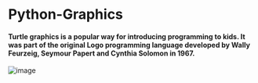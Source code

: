 # Python-Graphics

#### Turtle graphics is a popular way for introducing programming to kids. It was part of the original Logo programming language developed by Wally Feurzeig, Seymour Papert and Cynthia Solomon in 1967.

![image](https://user-images.githubusercontent.com/72465037/160296412-9ac51bff-9734-48e7-bc8a-061eac9acc3f.png)
